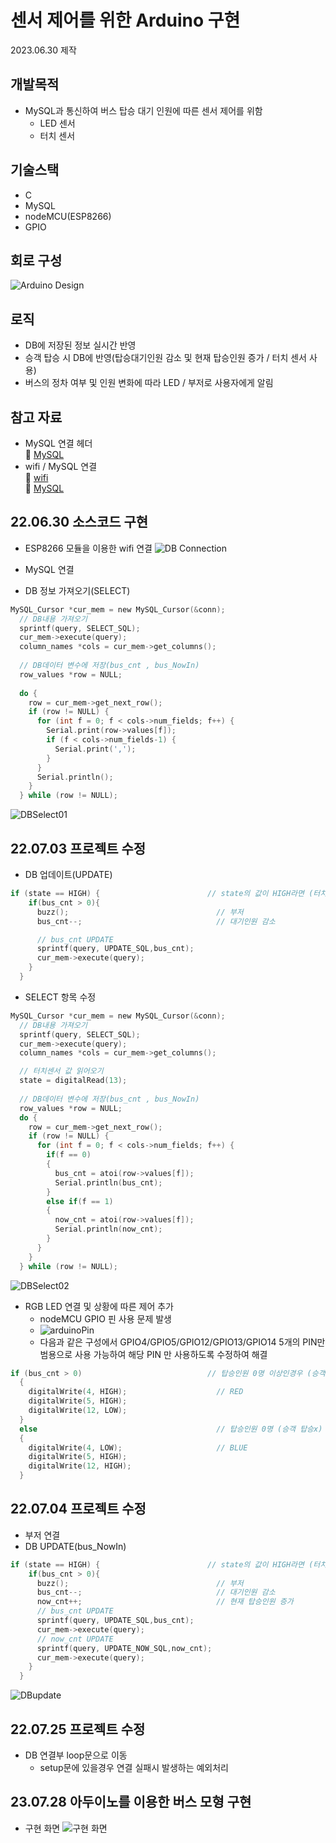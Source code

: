 # 센서 제어를 위한 Arduino 구현
2023.06.30 제작

## 개발목적 
- MySQL과 통신하여 버스 탑승 대기 인원에 따른 센서 제어를 위함
  - LED 센서 
  - 터치 센서

## 기술스택
- C
- MySQL
- nodeMCU(ESP8266)
- GPIO

## 회로 구성
![Arduino Design](https://raw.githubusercontent.com/PKNU-IOT3/bustop_Arduino/main/images/arduino_design.png)

## 로직
- DB에 저장된 정보 실시간 반영
- 승객 탑승 시 DB에 반영(탑승대기인원 감소 및 현재 탑승인원 증가 / 터치 센서 사용)
- 버스의 정차 여부 및 인원 변화에 따라 LED / 부저로 사용자에게 알림

## 참고 자료
- MySQL 연결 헤더<br>
 :link: [MySQL](https://github.com/ChuckBell/MySQL_Connector_Arduino)<br>
- wifi / MySQL 연결<br>
 :link: [wifi](https://nan-sso-gong.tistory.com/9?category=958220)<br>
 :link: [MySQL](https://nan-sso-gong.tistory.com/10?category=958220)<br>


## 22.06.30 소스코드 구현
- ESP8266 모듈을 이용한 wifi 연결
![DB Connection](https://raw.githubusercontent.com/PKNU-IOT3/bustop_Arduino/main/images/DBconnection.png)

- MySQL 연결
- DB 정보 가져오기(SELECT)
```c
MySQL_Cursor *cur_mem = new MySQL_Cursor(&conn);
  // DB내용 가져오기
  sprintf(query, SELECT_SQL); 
  cur_mem->execute(query);
  column_names *cols = cur_mem->get_columns();
  
  // DB데이터 변수에 저장(bus_cnt , bus_NowIn)
  row_values *row = NULL;
  
  do {
    row = cur_mem->get_next_row();
    if (row != NULL) {
      for (int f = 0; f < cols->num_fields; f++) {
        Serial.print(row->values[f]);
        if (f < cols->num_fields-1) {
          Serial.print(',');
        }
      }
      Serial.println();
    }
  } while (row != NULL);
```
![DBSelect01](https://raw.githubusercontent.com/PKNU-IOT3/bustop_Arduino/main/images/DBselect01.png)


## 22.07.03 프로젝트 수정
- DB 업데이트(UPDATE)
```c
if (state == HIGH) {                        // state의 값이 HIGH라면 (터치센서 O)
    if(bus_cnt > 0){
      buzz();                                 // 부저
      bus_cnt--;                              // 대기인원 감소

      // bus_cnt UPDATE
      sprintf(query, UPDATE_SQL,bus_cnt); 
      cur_mem->execute(query);
    }
  }
```
- SELECT 항목 수정
```c
MySQL_Cursor *cur_mem = new MySQL_Cursor(&conn);
  // DB내용 가져오기
  sprintf(query, SELECT_SQL); 
  cur_mem->execute(query);
  column_names *cols = cur_mem->get_columns();

  // 터치센서 값 읽어오기
  state = digitalRead(13);
  
  // DB데이터 변수에 저장(bus_cnt , bus_NowIn)
  row_values *row = NULL;
  do {
    row = cur_mem->get_next_row();
    if (row != NULL) {
      for (int f = 0; f < cols->num_fields; f++) {
        if(f == 0)
        {
          bus_cnt = atoi(row->values[f]);
          Serial.println(bus_cnt);
        }
        else if(f == 1)
        {
          now_cnt = atoi(row->values[f]);
          Serial.println(now_cnt);
        }
      }
    }
  } while (row != NULL);
```
![DBSelect02](https://raw.githubusercontent.com/PKNU-IOT3/bustop_Arduino/main/images/DBselect02.png)

- RGB LED 연결 및 상황에 따른 제어 추가
  - nodeMCU GPIO 핀 사용 문제 발생
  - ![arduinoPin](https://raw.githubusercontent.com/PKNU-IOT3/bustop_Arduino/main/images/arduino_pin.png)
  - 다음과 같은 구성에서 GPIO4/GPIO5/GPIO12/GPIO13/GPIO14 5개의 PIN만 범용으로 사용 가능하여 해당 PIN 만 사용하도록 수정하여 해결
```c
if (bus_cnt > 0)                            // 탑승인원 0명 이상인경우 (승객 탑승o)
  {
    digitalWrite(4, HIGH);                    // RED
    digitalWrite(5, HIGH);
    digitalWrite(12, LOW);
  }
  else                                        // 탑승인원 0명 (승객 탑승x)
  {
    digitalWrite(4, LOW);                     // BLUE
    digitalWrite(5, HIGH);
    digitalWrite(12, HIGH);
  }
```

## 22.07.04 프로젝트 수정
- 부저 연결
- DB UPDATE(bus_NowIn)
```c
if (state == HIGH) {                        // state의 값이 HIGH라면 (터치센서 O)
    if(bus_cnt > 0){
      buzz();                                 // 부저
      bus_cnt--;                              // 대기인원 감소
      now_cnt++;                              // 현재 탑승인원 증가 
      // bus_cnt UPDATE
      sprintf(query, UPDATE_SQL,bus_cnt); 
      cur_mem->execute(query);
      // now_cnt UPDATE
      sprintf(query, UPDATE_NOW_SQL,now_cnt); 
      cur_mem->execute(query);
    }
  }
```
![DBupdate](https://raw.githubusercontent.com/PKNU-IOT3/bustop_Arduino/main/images/DBupdate.png)



## 22.07.25 프로젝트 수정
- DB 연결부 loop문으로 이동
  - setup문에 있을경우 연결 실패시 발생하는 예외처리
    
## 23.07.28 아두이노를 이용한 버스 모형 구현
- 구현 화면
![구현 화면](https://github.com/PKNU-IOT3/bustop_Arduino/blob/main/images/Bus_Arduino.gif)
